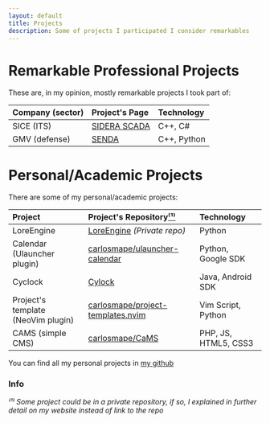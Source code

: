 ```yaml
---
layout: default
title: Projects
description: Some of projects I participated I consider remarkables
---
```


# Remarkable Professional Projects
These are, in my opinion, mostly remarkable projects I took part of:

| Company (sector)  | Project's Page                   | Technology |
|:------------------|:---------------------------------|:-----------|
| SICE (ITS)        |[SIDERA SCADA](/projects/sidera)  |C++, C#		| 
| GMV (defense)     |[SENDA](/projects/senda)          |C++, Python	|

# Personal/Academic Projects
There are some of my personal/academic projects:

| Project           				| Project's Repository[⁽¹⁾](#info)															| Technology  			|
|:----------------------------------|:------------------------------------------------------------------------------------------|:----------------------|
| LoreEngine        				|[LoreEngine](/projects/lorengine/) *(Private repo)*										|Python					| 
| Calendar (Ulauncher plugin) 		|[carlosmape/ulauncher-calendar](https://github.com/Carlosmape/ulauncher-calendar)			|Python, Google SDK		|
| Cyclock    						|[Cylock](/projects/cylock/)																	|Java, Android SDK 		| 
| Project's template (NeoVim plugin)|[carlosmape/project-templates.nvim](https://github.com/Carlosmape/project-templates.nvim)	|Vim Script, Python		|
| CAMS (simple CMS) 				|[carlosmape/CaMS](http://github.com/carlosmape/CAMS)										|PHP, JS, HTML5, CSS3	|

You can find all my personal projects in [my github](https://github.com/Carlosmape)

### Info
*⁽¹⁾ Some project could be in a private repository, if so, I explained in further detail on my website instead of link to the repo*
